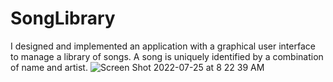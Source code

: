 # SongLibrary

I designed and implemented an application with a graphical user interface to manage a library of songs. A song is uniquely identified by a combination of name and artist.
![Screen Shot 2022-07-25 at 8 22 39 AM](https://user-images.githubusercontent.com/39217212/180776515-ce5e7c48-3a3c-4aa1-bb77-a86cfaf33860.png)
